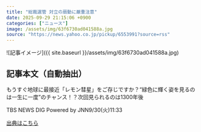 ```yaml
---
title: "総裁選管 対立の扇動に厳重注意"
date: 2025-09-29 21:15:06 +0900
categories: ["ニュース"]
image: /assets/img/63f6730ad041588a.jpg
source: "https://news.yahoo.co.jp/pickup/6553991?source=rss"
---
```


![記事イメージ]({{ site.baseurl }}/assets/img/63f6730ad041588a.jpg)

## 記事本文（自動抽出）
<div><div class="sc-1t7ra5j-6 hhriyT"><p class="sc-1t7ra5j-7 casbUp">もうすぐ地球に最接近「レモン彗星」をご存じですか？“緑色に輝く姿を見るのは一生に一度”のチャンス！？次回見られるのは1300年後</p><p class="sc-1t7ra5j-8 bVxZvL"><span class="sc-1t7ra5j-9 dIJJqB">TBS NEWS DIG Powered by JNN</span><time><span class="sc-1t7ra5j-10 cfHAOL">9/30(火)</span><span class="sc-1t7ra5j-10 cfHAOL">11:33</span></time></p></div></div>

[出典はこちら](https://news.yahoo.co.jp/pickup/6553991?source=rss)
